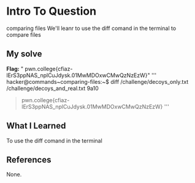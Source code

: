 # Intro To Question
comparing files
We'll leanr to use the diff comand in the terminal to compare files 
## My solve
**Flag:** " pwn.college{cfiaz-lErS3ppNAS_nplCuJdysk.01MwMDOxwCMwQzNzEzW}"
'''
hacker@commands~comparing-files:~$ diff /challenge/decoys_only.txt /challenge/decoys_and_real.txt
9a10
> pwn.college{cfiaz-lErS3ppNAS_nplCuJdysk.01MwMDOxwCMwQzNzEzW}
'''
## What I Learned
To use the diff comand in the terminal 
## References
None.
